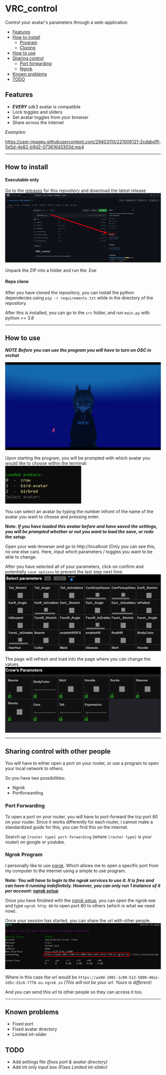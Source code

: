 # VRC_control

Control your avatar's parameters through a web-application

- [Features](#features)
- [How to install](#how-to-install)
    - [Program](#executable-only)
    - [Cloning](#repo-clone)
- [How to use](#how-to-use)
- [Sharing control](#sharing-control-with-other-people)
    - [Port forwarding](#port-forwarding)
    - [Ngrok](#ngrok-program)
- [Known problems](#known-problems)
- [TODO](#todo)

## Features

- ***EVERY*** sdk3 avatar is compatible
- Lock toggles and sliders
- Set avatar toggles from your browser
- Share across the internet

*Examples:*

https://user-images.githubusercontent.com/29403110/221006121-2cdabd1f-5e5d-4e82-b9d2-073616d3303d.mp4
___

## How to install

#### Executable only

Go to the [releases](https://github.com/JessaTehCrow/VRC_control/releases) for this repository and download the latest release
![releases_img](images/releases.png)

Unpack the ZIP into a folder and run the .Exe

#### Repo clone

After you have cloned the repository, you can install the python dependecies using `pip -r requirements.txt` while in the directory of the repository.

After this is installed, you can go to the `src` folder, and run `main.py` with python >= 3.8

___

## How to use

***NOTE***
***Before you can use the program you will have to turn on OSC in vrchat***

![](images/osc.gif)

Upon starting the program, you will be prompted with which avatar you would like to choose within the terminal:
![](images/loaded.png)

You can select an avatar by typing the number infront of the name of the avatar you want to choose and pressing enter.

**Note:**
***If you have loaded this avatar before and have saved the settings, you will be prompted whether or not you want to load the save, or redo the setup.***

Open your web-browser and go to http://localhost (Only you can see this, no one else can).
Here, input which parameters / toggles you want to be able to change.

After you have selected all of your parameters, click on confirm and potentially `save options` to prevent the last step next time.
![select](images/param_select.png)

The page will refresh and load into the page where you can change the values.
![toggles](images/params.png)
___

## Sharing control with other people

You will have to either open a port on your router, or use a program to open your local network to others.

So you have two possibilities:

- Ngrok
- Portforwarding

### Port Forwarding

To open a port on your router, you will have to port-forward the tcp port 80 on your router.
Since it works differently for each router, i cannot make a standardized guide for this, you can find this on the internet. 

Search up `[router type] port-forwarding` (where `[router type]` is your router) on google or youtube.

### Ngrok Program

I personally like to use [ngrok](https://ngrok.com/download). 
Which allows me to open a specific port from my computer to the internet using a simple to use program.

**Note:**
***You will have to login to the ngrok services to use it. It is free and can have it running indefinitely. However, you can only run 1 instance of it per account: [ngrok setup](ngrok_setup.md)***

Once you have finished with the [ngrok setup](ngrok_setup.md), you can open the ngrok exe and type `ngrok http 80` to open port 80 to others (which is what we need now).

Once your session has started, you can share the url with other people.
![](images/ngrok.png)

Where in this case the url would be `https://aa9d-2001-1c00-513-5800-40a1-2d5c-d1c6-77f8.eu.ngrok.io` 
*(This will not be your url. Yours is different)*

And you can send this url to other people so they can access it too.
___

## Known problems

- Fixed port
- Fixed avatar directory
- Limited int-slider

## TODO

- Add settings file *(fixes port & avatar directory)*
- Add int only input box *(Fixes Limited int-slider)*